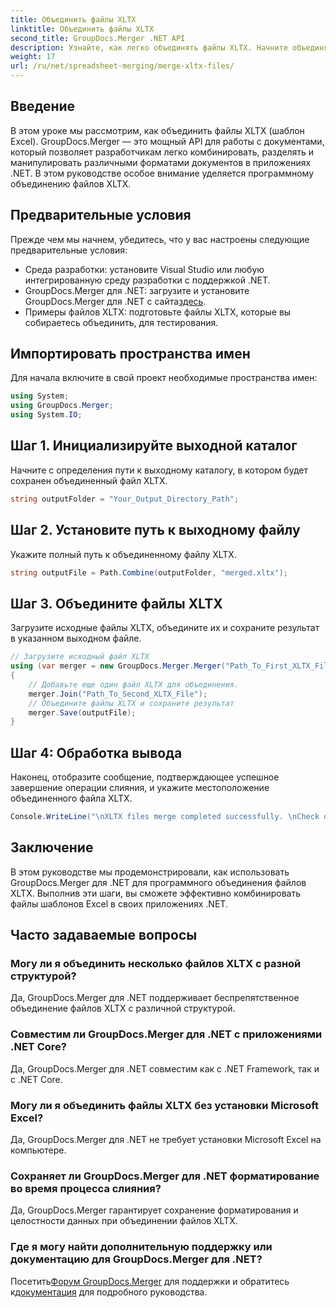```yaml
---
title: Объединить файлы XLTX
linktitle: Объединить файлы XLTX
second_title: GroupDocs.Merger .NET API
description: Узнайте, как легко объединять файлы XLTX. Начните объединять файлы XLTX и эффективно оптимизируйте задачи управления документами.
weight: 17
url: /ru/net/spreadsheet-merging/merge-xltx-files/
---
```

## Введение
В этом уроке мы рассмотрим, как объединить файлы XLTX (шаблон Excel). GroupDocs.Merger — это мощный API для работы с документами, который позволяет разработчикам легко комбинировать, разделять и манипулировать различными форматами документов в приложениях .NET. В этом руководстве особое внимание уделяется программному объединению файлов XLTX.
## Предварительные условия
Прежде чем мы начнем, убедитесь, что у вас настроены следующие предварительные условия:
- Среда разработки: установите Visual Studio или любую интегрированную среду разработки с поддержкой .NET.
-  GroupDocs.Merger для .NET: загрузите и установите GroupDocs.Merger для .NET с сайта[здесь](https://releases.groupdocs.com/merger/net/).
- Примеры файлов XLTX: подготовьте файлы XLTX, которые вы собираетесь объединить, для тестирования.

## Импортировать пространства имен
Для начала включите в свой проект необходимые пространства имен:
```csharp
using System; 
using GroupDocs.Merger;
using System.IO;
```
## Шаг 1. Инициализируйте выходной каталог
Начните с определения пути к выходному каталогу, в котором будет сохранен объединенный файл XLTX.
```csharp
string outputFolder = "Your_Output_Directory_Path";
```
## Шаг 2. Установите путь к выходному файлу
Укажите полный путь к объединенному файлу XLTX.
```csharp
string outputFile = Path.Combine(outputFolder, "merged.xltx");
```
## Шаг 3. Объедините файлы XLTX
Загрузите исходные файлы XLTX, объедините их и сохраните результат в указанном выходном файле.
```csharp
// Загрузите исходный файл XLTX
using (var merger = new GroupDocs.Merger.Merger("Path_To_First_XLTX_File"))
{
    // Добавьте еще один файл XLTX для объединения.
    merger.Join("Path_To_Second_XLTX_File");
    // Объедините файлы XLTX и сохраните результат
    merger.Save(outputFile);
}
```
## Шаг 4: Обработка вывода
Наконец, отобразите сообщение, подтверждающее успешное завершение операции слияния, и укажите местоположение объединенного файла XLTX.
```csharp
Console.WriteLine("\nXLTX files merge completed successfully. \nCheck output in {0}", outputFolder);
```

## Заключение
В этом руководстве мы продемонстрировали, как использовать GroupDocs.Merger для .NET для программного объединения файлов XLTX. Выполнив эти шаги, вы сможете эффективно комбинировать файлы шаблонов Excel в своих приложениях .NET.

## Часто задаваемые вопросы
### Могу ли я объединить несколько файлов XLTX с разной структурой?
Да, GroupDocs.Merger для .NET поддерживает беспрепятственное объединение файлов XLTX с различной структурой.
### Совместим ли GroupDocs.Merger для .NET с приложениями .NET Core?
Да, GroupDocs.Merger для .NET совместим как с .NET Framework, так и с .NET Core.
### Могу ли я объединить файлы XLTX без установки Microsoft Excel?
Да, GroupDocs.Merger для .NET не требует установки Microsoft Excel на компьютере.
### Сохраняет ли GroupDocs.Merger для .NET форматирование во время процесса слияния?
Да, GroupDocs.Merger гарантирует сохранение форматирования и целостности данных при объединении файлов XLTX.
### Где я могу найти дополнительную поддержку или документацию для GroupDocs.Merger для .NET?
 Посетить[Форум GroupDocs.Merger](https://forum.groupdocs.com/c/merger/32) для поддержки и обратитесь к[документация](https://tutorials.groupdocs.com/merger/net/) для подробного руководства.